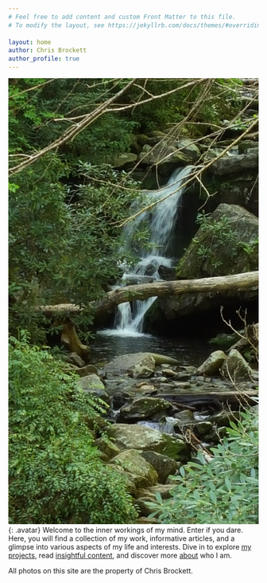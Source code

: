 ```yaml
---
# Feel free to add content and custom Front Matter to this file.
# To modify the layout, see https://jekyllrb.com/docs/themes/#overriding-theme-defaults

layout: home
author: Chris Brockett
author_profile: true
---
```



![waterfall](/assets/images/waterfall.jpg){: .avatar}
Welcome to the inner workings of my mind. Enter if you dare. Here, you will find a collection of my work, informative articles, and a glimpse into various aspects of my life and interests. Dive in to explore [my projects](/mywork), read [insightful content](/mywriting), and discover more [about](/about) who I am.

All photos on this site are the property of Chris Brockett.

